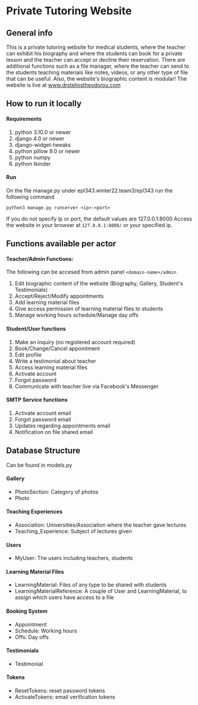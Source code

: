 # Private Tutoring Website
## General info
This is a private tutoring website for medical students, where the teacher can exhibit his biography and where the students can book for a private lesson and the teacher can accept or decline their reservation.
There are additional functions such as a file manager, where the teacher can send to the students teaching materials like notes, videos, or any other type of file that can be useful.
Also, the website's biographic content is modular!
The website is live at www.drsteliostheodorou.com

## How to run it locally
#### Requirements
1. python 3.10.0 or newer
2. django 4.0 or newer
3. django-widget-tweaks
4. python pillow 9.0 or newer
5. python numpy
6. python tkinder

#### Run
On the file manage.py under epl343.winter22.team3/epl343 run the following command
```
python3 manage.py runserver <ip>:<port>
```
If you do not specify ip or port, the default values are 127.0.0.1:8000
Access the website in your browser at `127.0.0.1:8000/` or your specified ip.


## Functions available per actor
#### Teacher/Admin Functions:
The following can be accesed from admin panel `<domain-name>/admin`
1. Edit biographic content of the website (Biography, Gallery, Student's Testimonials)
2. Accept/Reject/Modify appointments
3. Add learning material files
4. Give access permission of learning material files to students
5. Manage working hours schedule/Manage day offs


#### Student/User functions
1. Make an inquiry (no registered account required)
2. Book/Change/Cancel appointment
3. Edit profile
4. Write a testimonial about teacher
5. Access learning material files
6. Activate account
7. Forgot password
8. Communicate with teacher live via Facebook's Messenger

#### SMTP Service functions
1. Activate account email
2. Forgot password email
3. Updates regarding appointments email
4. Notification on file shared email


## Database Structure
Can be found in models.py
#### Gallery
* PhotoSection: Category of photos
* Photo

#### Teaching Experiences
* Association: Universities/Association where the teacher gave lectures
* Teaching_Experience: Subject of lectures given

#### Users
* MyUser: The users including teachers, students

#### Learning Material Files
* LearningMaterial: Files of any type to be shared with students
* LearningMaterialReference: A couple of User and LearningMaterial, to assign which users have access to a file
  
#### Booking System
* Appointment
* Schedule: Working hours
* Offs: Day offs

#### Testimonials
* Testimonial
  
#### Tokens
* ResetTokens: reset password tokens
* ActivateTokens: email verification tokens




